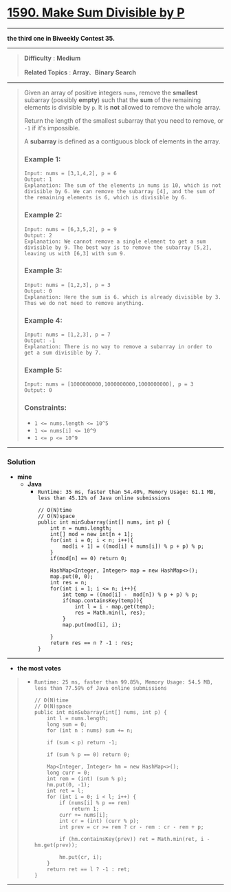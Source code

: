 # [1590. Make Sum Divisible by P](https://leetcode.com/problems/make-sum-divisible-by-p/)

---

**the third one in Biweekly Contest 35.**

---

> **Difficulty** : **Medium**
>
> **Related Topics** : **Array**、**Binary Search**

---

> Given an array of positive integers `nums`, remove the **smallest** subarray (possibly **empty**) such that the **sum** of the remaining elements is divisible by `p`.
> It is **not** allowed to remove the whole array.
>
> Return the length of the smallest subarray that you need to remove, or `-1` if it's impossible.
>
> A **subarray** is defined as a contiguous block of elements in the array.
>
>
>
> ### Example 1:
> ```
> Input: nums = [3,1,4,2], p = 6
> Output: 1
> Explanation: The sum of the elements in nums is 10, which is not divisible by 6. We can remove the subarray [4], and the sum of the remaining elements is 6, which is divisible by 6.
> ```
>
> ### Example 2:
> ```
> Input: nums = [6,3,5,2], p = 9
> Output: 2
> Explanation: We cannot remove a single element to get a sum divisible by 9. The best way is to remove the subarray [5,2], leaving us with [6,3] with sum 9.
> ```
>
> ### Example 3:
> ```
> Input: nums = [1,2,3], p = 3
> Output: 0
> Explanation: Here the sum is 6. which is already divisible by 3. Thus we do not need to remove anything.
> ```
>
> ### Example 4:
> ```
> Input: nums = [1,2,3], p = 7
> Output: -1
> Explanation: There is no way to remove a subarray in order to get a sum divisible by 7.
> ```
>
> ### Example 5:
> ```
> Input: nums = [1000000000,1000000000,1000000000], p = 3
> Output: 0
> ```
>
> ### Constraints:
> * `1 <= nums.length <= 10^5`
> * `1 <= nums[i] <= 10^9`
> * `1 <= p <= 10^9`

---


### Solution
* **mine**
  * **Java**
    * `Runtime: 35 ms, faster than 54.40%, Memory Usage: 61.1 MB, less than 45.12% of Java online submissions`
      ```
      // O(N)time
      // O(N)space
      public int minSubarray(int[] nums, int p) {
          int n = nums.length;
          int[] mod = new int[n + 1];
          for(int i = 0; i < n; i++){
              mod[i + 1] = ((mod[i] + nums[i]) % p + p) % p;
          }
          if(mod[n] == 0) return 0;

          HashMap<Integer, Integer> map = new HashMap<>();
          map.put(0, 0);
          int res = n;
          for(int i = 1; i <= n; i++){
              int temp = ((mod[i] -  mod[n]) % p + p) % p;
              if(map.containsKey(temp)){
                  int l = i - map.get(temp);
                  res = Math.min(l, res);
              }
              map.put(mod[i], i);

          }
          return res == n ? -1 : res;
      }
      ```

---


* **the most votes**
>  * `Runtime: 25 ms, faster than 99.85%, Memory Usage: 54.5 MB, less than 77.59% of Java online submissions`
>    ```
>    // O(N)time
>    // O(N)space
>    public int minSubarray(int[] nums, int p) {
>        int l = nums.length;
>        long sum = 0;
>        for (int n : nums) sum += n;
>
>        if (sum < p) return -1;
>
>        if (sum % p == 0) return 0;
>
>        Map<Integer, Integer> hm = new HashMap<>();
>        long curr = 0;
>        int rem = (int) (sum % p);
>        hm.put(0, -1);
>        int ret = l;
>        for (int i = 0; i < l; i++) {
>            if (nums[i] % p == rem)
>                return 1;
>            curr += nums[i];
>            int cr = (int) (curr % p);
>            int prev = cr >= rem ? cr - rem : cr - rem + p;
>
>            if (hm.containsKey(prev)) ret = Math.min(ret, i - hm.get(prev));
>
>            hm.put(cr, i);
>        }
>        return ret == l ? -1 : ret;
>    }
>    ```

---


